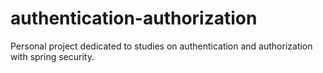 # authentication-authorization
Personal project dedicated to studies on authentication and authorization with spring security.

